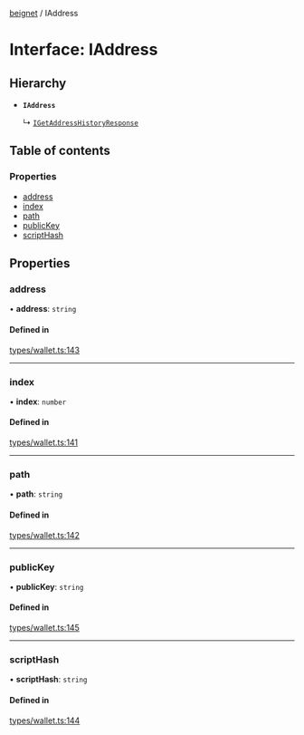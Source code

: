 [beignet](../README.md) / IAddress

# Interface: IAddress

## Hierarchy

- **`IAddress`**

  ↳ [`IGetAddressHistoryResponse`](IGetAddressHistoryResponse.md)

## Table of contents

### Properties

- [address](IAddress.md#address)
- [index](IAddress.md#index)
- [path](IAddress.md#path)
- [publicKey](IAddress.md#publickey)
- [scriptHash](IAddress.md#scripthash)

## Properties

### address

• **address**: `string`

#### Defined in

[types/wallet.ts:143](https://github.com/synonymdev/beignet/blob/6c60ef8/src/types/wallet.ts#L143)

___

### index

• **index**: `number`

#### Defined in

[types/wallet.ts:141](https://github.com/synonymdev/beignet/blob/6c60ef8/src/types/wallet.ts#L141)

___

### path

• **path**: `string`

#### Defined in

[types/wallet.ts:142](https://github.com/synonymdev/beignet/blob/6c60ef8/src/types/wallet.ts#L142)

___

### publicKey

• **publicKey**: `string`

#### Defined in

[types/wallet.ts:145](https://github.com/synonymdev/beignet/blob/6c60ef8/src/types/wallet.ts#L145)

___

### scriptHash

• **scriptHash**: `string`

#### Defined in

[types/wallet.ts:144](https://github.com/synonymdev/beignet/blob/6c60ef8/src/types/wallet.ts#L144)
